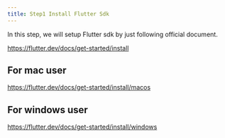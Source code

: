 ```yaml
---
title: Step1 Install Flutter Sdk
---
```


In this step, we will setup Flutter sdk by just following official document.

https://flutter.dev/docs/get-started/install

## For mac user
https://flutter.dev/docs/get-started/install/macos

## For windows user
https://flutter.dev/docs/get-started/install/windows